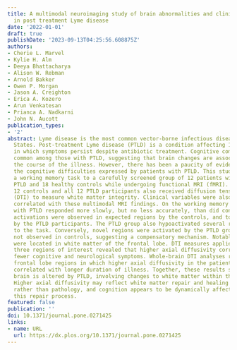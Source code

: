 ```yaml
---
title: A multimodal neuroimaging study of brain abnormalities and clinical correlates
  in post treatment Lyme disease
date: '2022-01-01'
draft: true
publishDate: '2023-09-13T04:25:56.608875Z'
authors:
- Cherie L. Marvel
- Kylie H. Alm
- Deeya Bhattacharya
- Alison W. Rebman
- Arnold Bakker
- Owen P. Morgan
- Jason A. Creighton
- Erica A. Kozero
- Arun Venkatesan
- Prianca A. Nadkarni
- John N. Aucott
publication_types:
- '2'
abstract: Lyme disease is the most common vector-borne infectious disease in the United
  States. Post-treatment Lyme disease (PTLD) is a condition affecting 10–20% of patients
  in which symptoms persist despite antibiotic treatment. Cognitive complaints are
  common among those with PTLD, suggesting that brain changes are associated with
  the course of the illness. However, there has been a paucity of evidence to explain
  the cognitive difficulties expressed by patients with PTLD. This study administered
  a working memory task to a carefully screened group of 12 patients with well-characterized
  PTLD and 18 healthy controls while undergoing functional MRI (fMRI). A subset of
  12 controls and all 12 PTLD participants also received diffusion tensor imaging
  (DTI) to measure white matter integrity. Clinical variables were also assessed and
  correlated with these multimodal MRI findings. On the working memory task, the patients
  with PTLD responded more slowly, but no less accurately, than did controls. FMRI
  activations were observed in expected regions by the controls, and to a lesser extent,
  by the PTLD participants. The PTLD group also hypoactivated several regions relevant
  to the task. Conversely, novel regions were activated by the PTLD group that were
  not observed in controls, suggesting a compensatory mechanism. Notably, three activations
  were located in white matter of the frontal lobe. DTI measures applied to these
  three regions of interest revealed that higher axial diffusivity correlated with
  fewer cognitive and neurological symptoms. Whole-brain DTI analyses revealed several
  frontal lobe regions in which higher axial diffusivity in the patients with PTLD
  correlated with longer duration of illness. Together, these results show that the
  brain is altered by PTLD, involving changes to white matter within the frontal lobe.
  Higher axial diffusivity may reflect white matter repair and healing over time,
  rather than pathology, and cognition appears to be dynamically affected throughout
  this repair process.
featured: false
publication: ''
doi: 10.1371/journal.pone.0271425
links:
- name: URL
  url: https://dx.plos.org/10.1371/journal.pone.0271425
---
```


